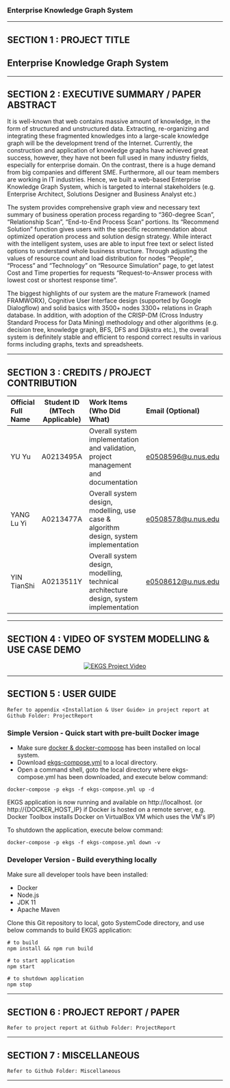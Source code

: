 ﻿### Enterprise Knowledge Graph System

---

## SECTION 1 : PROJECT TITLE
## Enterprise Knowledge Graph System

---

## SECTION 2 : EXECUTIVE SUMMARY / PAPER ABSTRACT
It is well-known that web contains massive amount of knowledge, in the form of structured and unstructured data. Extracting, re-organizing and integrating these fragmented knowledges into a large-scale knowledge graph will be the development trend of the Internet.  Currently, the construction and application of knowledge graphs have achieved great success, however, they have not been full used in many industry fields, especially for enterprise domain. On the contrast, there is a huge demand from big companies and different SME. Furthermore, all our team members are working in IT industries. Hence, we built a web-based Enterprise Knowledge Graph System, which is targeted to internal stakeholders (e.g. Enterprise Architect, Solutions Designer and Business Analyst etc.) 

The system provides comprehensive graph view and necessary text summary of business operation process regarding to “360-degree Scan”, “Relationship Scan”, “End-to-End Process Scan” portions. Its “Recommend Solution” function gives users with the specific recommendation about optimized operation process and solution design strategy. While interact with the intelligent system, uses are able to input free text or select listed options to understand whole business structure. Through adjusting the values of resource count and load distribution for nodes “People”, “Process” and “Technology” on “Resource Simulation” page, to get latest Cost and Time properties for requests “Request-to-Answer process with lowest cost or shortest response time”.

The biggest highlights of our system are the mature Framework (named FRAMWORX), Cognitive User Interface design (supported by Google Dialogflow) and solid basics with 3500+ nodes 3300+ relations in Graph database. In addition, with adoption of the CRISP-DM (Cross Industry Standard Process for Data Mining) methodology and other algorithms (e.g. decision tree, knowledge graph, BFS, DFS and Dijkstra etc.), the overall system is definitely stable and efficient to respond correct results in various forms including graphs, texts and spreadsheets.

---

## SECTION 3 : CREDITS / PROJECT CONTRIBUTION

| Official Full Name  | Student ID (MTech Applicable)  | Work Items (Who Did What) | Email (Optional) |
| :------------ |:---------------:| :-----| :-----|
| YU Yu | A0213495A |Overall system implementation and validation, project management and documentation | e0508596@u.nus.edu |
| YANG Lu Yi | A0213477A |Overall system design, modelling, use case & algorithm design, system implementation | e0508578@u.nus.edu |
| YIN TianShi | A0213511Y |Overall system design, modelling, technical architecture design, system implementation | e0508612@u.nus.edu |

---

## SECTION 4 : VIDEO OF SYSTEM MODELLING & USE CASE DEMO
<div align="center">
  <a href="https://youtu.be/gvstrhI8Fkg">
    <img src="https://img.youtube.com/vi/gvstrhI8Fkg/0.jpg" alt="EKGS Project Video">
  </a>
</div>

---

## SECTION 5 : USER GUIDE

`Refer to appendix <Installation & User Guide> in project report at Github Folder: ProjectReport`

### Simple Version - Quick start with pre-built Docker image
- Make sure [docker & docker-compose](https://docs.docker.com/install/) has been installed on local system.
- Download [ekgs-compose.yml](https://github.com/IRS-3Y/Enterprise-Knowledge-Graph-System/blob/master/SystemCode/ekgs-compose.yml) to a local directory.
- Open a command shell, goto the local directory where ekgs-compose.yml has been downloaded, and execute below command:
```
docker-compose -p ekgs -f ekgs-compose.yml up -d
```
EKGS application is now running and available on http://localhost. (or http://{DOCKER_HOST_IP} if Docker is hosted on a remote server,
e.g. Docker Toolbox installs Docker on VirtualBox VM which uses the VM's IP)

To shutdown the application, execute below command:
```
docker-compose -p ekgs -f ekgs-compose.yml down -v
```

### Developer Version - Build everything locally
Make sure all developer tools have been installed:
- Docker
- Node.js
- JDK 11
- Apache Maven

Clone this Git repository to local, goto SystemCode directory, and use below commands to build EKGS application:
```
# to build
npm install && npm run build

# to start application
npm start

# to shutdown application
npm stop
```

---

## SECTION 6 : PROJECT REPORT / PAPER

`Refer to project report at Github Folder: ProjectReport`

---

## SECTION 7 : MISCELLANEOUS

`Refer to Github Folder: Miscellaneous`

---

